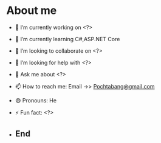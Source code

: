  # About me

- 🔭 I’m currently working on <?>
- 🌱 I’m currently learning C#,ASP.NET Core
- 👯 I’m looking to collaborate on <?>
- 🤔 I’m looking for help with <?>
- 💬 Ask me about <?>
- 📫 How to reach me: Email ->> Pochtabang@gmail.com
- 😄 Pronouns: He
- ⚡ Fun fact: <?>

- ## End

